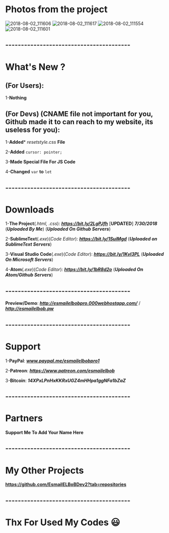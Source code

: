 # Photos from the project
![2018-08-02_111606](https://user-images.githubusercontent.com/28893833/43574862-88a7779c-9645-11e8-82e6-1d5705126c14.png)
![2018-08-02_111617](https://user-images.githubusercontent.com/28893833/43574864-88d464c8-9645-11e8-893c-1cb08aa93ff4.png)
![2018-08-02_111554](https://user-images.githubusercontent.com/28893833/43574866-89015a46-9645-11e8-8aab-731d13f49e01.png)
![2018-08-02_111601](https://user-images.githubusercontent.com/28893833/43574867-8929eac4-9645-11e8-9983-8d8507eb71fd.png)
## ----------------------------------------
# What's New ?

## (For Users): 
1-**Nothing**

## (For Devs) (CNAME file not important for you, Github made it to can reach to my website, its useless for you): 

1-**Added*** *resetstyle.css* **File**

2-**Added** `cursor: pointer;`

3-**Made Special File For JS Code**

4-**Changed** `var` **to** `let` 
## ----------------------------------------
# Downloads

1-**The Project**(*.html, .css*): ***https://bit.ly/2LgPJfh*** [**UPDATED**] ***7/30/2018*** (***Uploaded By Me***) (***Uploaded On Github Servers***)

2-**SublimeText**(*.exe*)(*Code Editor*): ***https://bit.ly/1SuiMgd*** (***Uploaded on SublimeText Servers***)

3-**Visual Studio Code**(*.exe*)(*Code Editor*): ***https://bit.ly/1KvI3PL*** (***Uploaded On Microsoft Servers***)

4-**Atom**(*.exe*)(*Code Editor*): ***https://bit.ly/1bR8d2o*** (***Uploaded On Atom/Github Servers***)
## ----------------------------------------
**Preview/Demo**:  ***http://esmailelbobpro.000webhostapp.com/*** / ***http://esmailelbob.pw***
## ----------------------------------------
# Support

1-**PayPal**: ***www.paypal.me/esmailelbobpro1***

2-**Patreon**: ***https://www.patreon.com/esmailelbob***

3-**Bitcoin**: ***14XPxLPnHxKKRxUGZ4mHHpa1ggNFa1bZaZ***
## ----------------------------------------
# Partners

**Support Me To Add Your Name Here**
## ----------------------------------------
# My Other Projects

**https://github.com/EsmailELBoBDev2?tab=repositories**
## ----------------------------------------

# Thx For Used My Codes :smiley:
